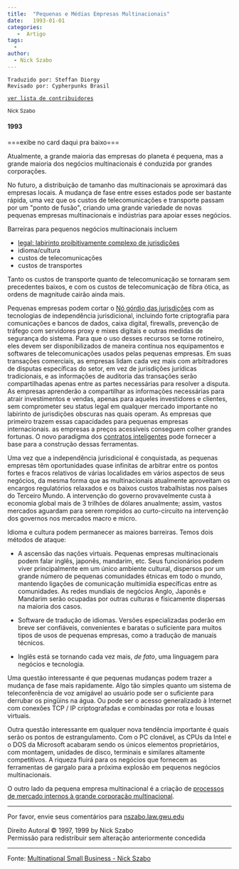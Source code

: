 ```yaml
---
title:  "Pequenas e Médias Empresas Multinacionais"
date:   1993-01-01
categories:
   -  Artigo
tags:
  -
author:
  - Nick Szabo
---
```

```
Traduzido por: Steffan Diorgy 
Revisado por: Cypherpunks Brasil
```
[```ver lista de contribuidores```](/about/#contribuidores)


<small>Nick Szabo</small>  

#### 1993  
===exibe no card daqui pra baixo===


Atualmente, a grande maioria das empresas do planeta é pequena, mas a grande maioria dos negócios multinacionais é conduzida por grandes corporações.

No futuro, a distribuição de tamanho das multinacionais se aproximará das empresas locais. A mudança de fase entre esses estados pode ser bastante rápida, uma vez que os custos de telecomunicações e transporte passam por um "ponto de fusão", criando uma grande variedade de novas pequenas empresas multinacionais e indústrias para apoiar esses negócios.

Barreiras para pequenos negócios multinacionais incluem

*   [legal: labirinto proibitivamente complexo de jurisdições](http://freenet.vcu.edu/science/lawtech/intl.html)
*   idioma/cultura
*   custos de telecomunicações
*   custos de transportes

Tanto os custos de transporte quanto de telecomunicação se tornaram sem precedentes baixos, e com os custos de telecomunicação de fibra ótica, as ordens de magnitude cairão ainda mais.

Pequenas empresas podem cortar o [Nó górdio das jurisdições](http://www.replay.com/cpunk/cptext.html) com as tecnologias de independência jurisdicional, incluindo forte criptografia para comunicações e bancos de dados, caixa digital, firewalls, prevenção de tráfego com servidores proxy e mixes digitais e outras medidas de segurança do sistema. Para que o uso desses recursos se torne rotineiro, eles devem ser disponibilizados de maneira contínua nos equipamentos e softwares de telecomunicações usados ​​pelas pequenas empresas. Em suas transações comerciais, as empresas lidam cada vez mais com arbitradores de disputas específicas do setor, em vez de jurisdições jurídicas tradicionais, e as informações de auditoria das transações serão compartilhadas apenas entre as partes necessárias para resolver a disputa. As empresas aprenderão a compartilhar as informações necessárias para atrair investimentos e vendas, apenas para aqueles investidores e clientes, sem comprometer seu status legal em qualquer mercado importante no labirinto de jurisdições obscuras nas quais operam. As empresas que primeiro trazem essas capacidades para pequenas empresas internacionais. as empresas a preços acessíveis conseguem colher grandes fortunas. O novo paradigma dos [contratos inteligentes](http://szabo.best.vwh.net/smart.contracts.html) pode fornecer a base para a construção dessas ferramentas.

Uma vez que a independência jurisdicional é conquistada, as pequenas empresas têm oportunidades quase infinitas de arbitrar entre os pontos fortes e fracos relativos de várias localidades em vários aspectos de seus negócios, da mesma forma que as multinacionais atualmente aproveitam os encargos regulatórios relaxados e os baixos custos trabalhistas nos países do Terceiro Mundo. A intervenção do governo provavelmente custa à economia global mais de 3 trilhões de dólares anualmente; assim, vastos mercados aguardam para serem rompidos ao curto-circuito na intervenção dos governos nos mercados macro e micro.

Idioma e cultura podem permanecer as maiores barreiras. Temos dois métodos de ataque:

*   A ascensão das nações virtuais. Pequenas empresas multinacionais podem falar inglês, japonês, mandarim, etc. Seus funcionários podem viver principalmente em um único ambiente cultural, dispersos por um grande número de pequenas comunidades étnicas em todo o mundo, mantendo ligações de comunicação multimídia específicas entre as comunidades. As redes mundiais de negócios Anglo, Japonês e Mandarim serão ocupadas por outras culturas e fisicamente dispersas na maioria dos casos.

*   Software de tradução de idiomas. Versões especializadas poderão em breve ser confiáveis, convenientes e baratas o suficiente para muitos tipos de usos de pequenas empresas, como a tradução de manuais técnicos.

*   Inglês está se tornando cada vez mais, _de fato_, uma linguagem para negócios e tecnologia.

Uma questão interessante é que pequenas mudanças podem trazer a mudança de fase mais rapidamente. Algo tão simples quanto um sistema de teleconferência de voz amigável ao usuário pode ser o suficiente para derrubar os pingüins na água. Ou pode ser o acesso generalizado à Internet com conexões TCP / IP criptografadas e combinadas por rota e lousas virtuais.

Outra questão interessante em qualquer nova tendência importante é quais serão os pontos de estrangulamento. Com o PC clonável, as CPUs da Intel e o DOS da Microsoft acabaram sendo os únicos elementos proprietários, com montagem, unidades de disco, terminais e similares altamente competitivos. A riqueza fluirá para os negócios que fornecem as ferramentas de gargalo para a próxima explosão em pequenos negócios multinacionais.

O outro lado da pequena empresa multinacional é a criação de [processos de mercado internos à grande corporação multinacional](http://web.gmu.edu/departments/cmp/CMBM/CMBM.html).

* * *

Por favor, envie seus comentários para [nszabo.law.gwu.edu](http://nszabo.law.gwu.edu)

Direito Autoral © 1997, 1999 by Nick Szabo  
Permissão para redistribuir sem alteração anteriormente concedida

---
Fonte: [Multinational Small Business - Nick Szabo](https://www.fon.hum.uva.nl/rob/Courses/InformationInSpeech/CDROM/Literature/LOTwinterschool2006/szabo.best.vwh.net/multi.small.html)